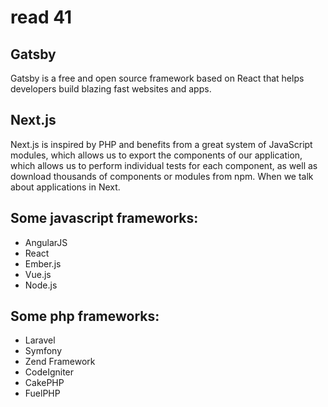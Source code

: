 # read 41

## Gatsby
Gatsby is a free and open source framework based on React that helps developers build blazing fast websites and apps.

## Next.js
Next.js is inspired by PHP and benefits from a great system of JavaScript modules, which allows us to export the components of our application, which allows us to perform individual tests for each component, as well as download thousands of components or modules from npm. When we talk about applications in Next.

## Some javascript frameworks:
* AngularJS
* React
* Ember.js
* Vue.js
* Node.js

## Some php frameworks:
* Laravel
* Symfony
* Zend Framework
* CodeIgniter
* CakePHP
* FuelPHP